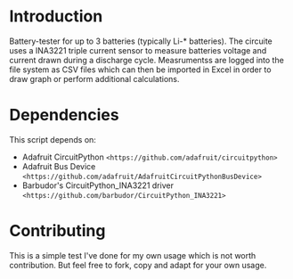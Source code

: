 
Introduction
============

Battery-tester for up to 3 batteries (typically Li-* batteries). The circuite uses a INA3221 triple current
sensor to measure batteries voltage and current drawn during a discharge cycle. Measrumentss are logged into
the file system as CSV files which can then be imported in Excel in order to draw graph or perform additional
calculations.

Dependencies
=============
This script depends on:

* Adafruit CircuitPython `<https://github.com/adafruit/circuitpython>`
* Adafruit Bus Device `<https://github.com/adafruit/AdafruitCircuitPythonBusDevice>`
* Barbudor's CircuitPython_INA3221 driver `<https://github.com/barbudor/CircuitPython_INA3221>`

Contributing
============

This is a simple test I've done for my own usage which is not worth contribution.
But feel free to fork, copy and adapt for your own usage.
